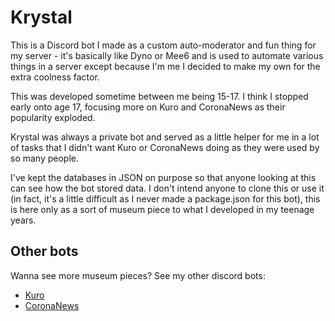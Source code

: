 # Krystal
This is a Discord bot I made as a custom auto-moderator and fun thing for my server - it's basically like Dyno or Mee6 and is used to automate various things in a server except because I'm me I decided to make my own for the extra coolness factor.

This was developed sometime between me being 15-17. I think I stopped early onto age 17, focusing more on Kuro and CoronaNews as their popularity exploded.

Krystal was always a private bot and served as a little helper for me in a lot of tasks that I didn't want Kuro or CoronaNews doing as they were used by so many people.

I've kept the databases in JSON on purpose so that anyone looking at this can see how the bot stored data. I don't intend anyone to clone this or use it (in fact, it's a little difficult as I never made a package.json for this bot), this is here only as a sort of museum piece to what I developed in my teenage years.

## Other bots
Wanna see more museum pieces? See my other discord bots:
- [Kuro](https://github.com/Amelixx/Kuro)
- [CoronaNews](https://github.com/Amelixx/Corona-News-Bot)
